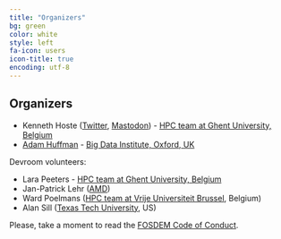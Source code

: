 ```yaml
---
title: "Organizers"
bg: green
color: white
style: left
fa-icon: users
icon-title: true
encoding: utf-8
---
```


## Organizers

* Kenneth Hoste ([Twitter](https://twitter.com/kehoste), [Mastodon](https://mast.hpc.social/@boegel)) - [HPC team at Ghent University, Belgium](http://www.ugent.be/hpc/en)
* [Adam Huffman](https://twitter.com/adamhuffman) - [Big Data Institute, Oxford, UK](https://www.bdi.ox.ac.uk)

Devroom volunteers:

* Lara Peeters - [HPC team at Ghent University, Belgium](http://www.ugent.be/hpc/en)
* Jan-Patrick Lehr ([AMD](https://www.amd.com))
* Ward Poelmans ([HPC team at Vrije Universiteit Brussel](https://hpc.vub.be/), Belgium)
* Alan Sill ([Texas Tech University](https://www.ttu.edu/), US)

Please, take a moment to read the [FOSDEM Code of Conduct](https://fosdem.org/2023/practical/conduct/).
